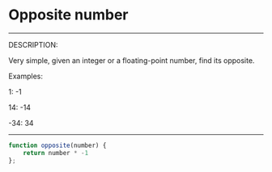 # Opposite number

***
DESCRIPTION:

Very simple, given an integer or a floating-point number, find its opposite.

Examples:

1: -1

14: -14

-34: 34
***

```js
function opposite(number) {
    return number * -1
};
```
